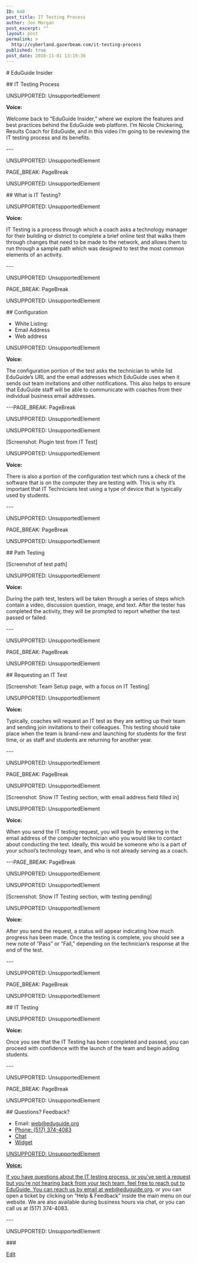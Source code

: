 ```yaml
---
ID: 648
post_title: IT Testing Process
author: Jon Morgan
post_excerpt: ""
layout: post
permalink: >
  http://cyberland.gazerbeam.com/it-testing-process
published: true
post_date: 2018-11-01 13:19:36
---
```

<p># EduGuide Insider</p>
<p>## IT Testing Process</p>
<p></p>
<p></p>
<p>UNSUPPORTED: UnsupportedElement</p>
<p><b>Voice:</b></p>
<p></p>
<p>Welcome back to “EduGuide Insider,” where we explore the features and best practices behind the EduGuide web platform. I’m Nicole Chickering, Results Coach for EduGuide, and in this video I’m going to be reviewing the IT testing process and its benefits.</p>
<p></p>
<p>---</p>
UNSUPPORTED: UnsupportedElement<p>PAGE_BREAK: PageBreak</p>
<p></p>
<p></p>
UNSUPPORTED: UnsupportedElement<p>## What is IT Testing?</p>
<p></p>
<p></p>
<p></p>
<p>UNSUPPORTED: UnsupportedElement</p>
<p><b>Voice:</b></p>
<p></p>
<p>IT Testing is a process through which a coach asks a technology manager for their building or district to complete a brief online test that  walks them through changes that need to be made to the network, and allows them to run through a sample path which was designed to test the most common elements of an activity.</p>
<p></p>
<p></p>
<p>---</p>
UNSUPPORTED: UnsupportedElement<p>PAGE_BREAK: PageBreak</p>
<p></p>
UNSUPPORTED: UnsupportedElement<p>## Configuration</p>
<p></p>
<ul>
<li>White Listing:</li>
<li>Email Address</li>
<li>Web address</li>
</ul>
<p></p>
<p></p>
<p>UNSUPPORTED: UnsupportedElement</p>
<p><b>Voice:</b></p>
<p></p>
<p>The configuration portion of the test asks the technician to white list EduGuide’s URL and the email addresses which EduGuide uses when it sends out team invitations and other notifications. This also helps to ensure that EduGuide staff will be able to communicate with coaches from their individual business email addresses.</p>
<p></p>
<p>---PAGE_BREAK: PageBreak</p>
<p></p>
UNSUPPORTED: UnsupportedElement<p></p>
UNSUPPORTED: UnsupportedElement<p>[Screenshot: Plugin test from IT Test]</p>
<p></p>
<p></p>
<p>UNSUPPORTED: UnsupportedElement</p>
<p><b>Voice:</b></p>
<p></p>
<p>There is also a portion of the configuration test which runs a check of the software that is on the computer they are testing with. This is why it’s important that IT Technicians test using a type of device that is typically used by students.</p>
<p></p>
<p>---</p>
UNSUPPORTED: UnsupportedElement<p>PAGE_BREAK: PageBreak</p>
<p></p>
UNSUPPORTED: UnsupportedElement<p>## Path Testing</p>
<p></p>
<p>[Screenshot of test path]</p>
<p></p>
<p></p>
<p>UNSUPPORTED: UnsupportedElement</p>
<p><b>Voice:</b></p>
<p></p>
<p>During the path test, testers will be taken through a series of steps which contain a video, discussion question, image, and text. After the tester has completed the activity, they will be prompted to report whether the test passed or failed.</p>
<p></p>
<p>---</p>
UNSUPPORTED: UnsupportedElement<p>PAGE_BREAK: PageBreak</p>
<p></p>
<p></p>
UNSUPPORTED: UnsupportedElement<p>## Requesting an IT Test</p>
<p></p>
<p>[Screenshot: Team Setup page, with a focus on IT Testing]</p>
<p></p>
<p></p>
<p></p>
<p>UNSUPPORTED: UnsupportedElement</p>
<p><b>Voice:</b></p>
<p></p>
<p>Typically, coaches will request an IT test as they are setting up their team and sending join invitations to their colleagues. This testing should take place when the team is brand-new and launching for students for the first time, or as staff and students are returning for another year.</p>
<p></p>
<p>---</p>
UNSUPPORTED: UnsupportedElement<p>PAGE_BREAK: PageBreak</p>
<p></p>
UNSUPPORTED: UnsupportedElement<p>[Screenshot: Show IT Testing section, with email address field filled in]</p>
<p></p>
<p></p>
<p>UNSUPPORTED: UnsupportedElement</p>
<p><b>Voice:</b></p>
<p></p>
<p>When you send the IT testing request, you will begin by entering in the email address of the computer technician who you would like to contact about conducting the test. Ideally, this would be someone who is a part of your school’s technology team, and who is not already serving as a coach.</p>
<p></p>
<p>---PAGE_BREAK: PageBreak</p>
UNSUPPORTED: UnsupportedElement<p></p>
<p></p>
UNSUPPORTED: UnsupportedElement<p>[Screenshot: Show IT Testing section, with testing pending]</p>
<p></p>
<p></p>
<p>UNSUPPORTED: UnsupportedElement</p>
<p><b>Voice:</b></p>
<p></p>
<p>After you send the request, a status will appear indicating how much progress has been made. Once the testing is complete, you should see a new note of “Pass” or “Fail,” depending on the technician’s response at the end of the test.</p>
<p></p>
<p>---</p>
UNSUPPORTED: UnsupportedElement<p>PAGE_BREAK: PageBreak</p>
<p></p>
<p></p>
UNSUPPORTED: UnsupportedElement<p>## IT Testing</p>
<p></p>
<p></p>
<p>UNSUPPORTED: UnsupportedElement</p>
<p><b>Voice:</b></p>
<p></p>
<p>Once you see that the IT Testing has been completed and passed, you can proceed with confidence with the launch of the team and  begin adding students.</p>
<p></p>
<p>---</p>
UNSUPPORTED: UnsupportedElement<p>PAGE_BREAK: PageBreak</p>
<p></p>
<p></p>
UNSUPPORTED: UnsupportedElement<p>## Questions? Feedback?</p>
<p></p>
<ul>
<li>Email: <a href="mailto:web@eduguide.org">web@eduguide.org</li>
<li>Phone: (517) 374-4083</li>
<li>Chat</li>
<li>Widget</li>
</ul>
<p></p>
<p></p>
<p>UNSUPPORTED: UnsupportedElement</p>
<p><b>Voice:</b></p>
<p></p>
<p>If you have questions about the IT testing process, or you’ve sent a request but you’re not hearing back from your tech team, feel free to reach out to EduGuide. You can reach us by email at <a href="mailto:web@eduguide.org">web@eduguide.org</a>, or you can open a ticket by clicking on “Help & Feedback” inside the main menu on our website. We are also available during business hours via chat, or you can call us at (517) 374-4083.</p>
<p></p>
<p>---</p>
UNSUPPORTED: UnsupportedElement<p></p>
<p></p>
<p>###</p>
<p></p>
<p><a href="https://docs.google.com/document/d/1N5D8100xJX04vtRuPSVxqzoYOZS-M7_XlTYM9q8nWws/edit?usp=sharing">Edit</a></p>